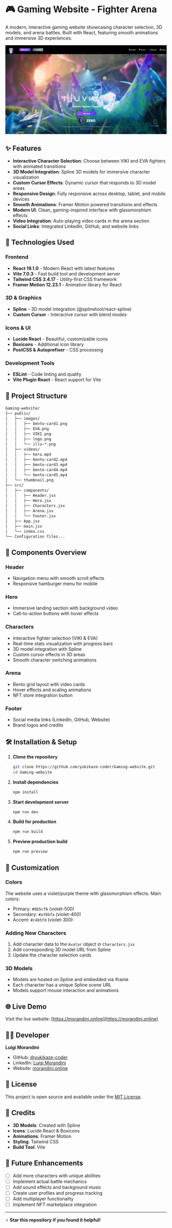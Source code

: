 # 🎮 Gaming Website - Fighter Arena

A modern, interactive gaming website showcasing character selection, 3D models, and arena battles. Built with React, featuring smooth animations and immersive 3D experiences.

![Gaming Website Preview](public/thumbnail.png)

## ✨ Features

- **Interactive Character Selection**: Choose between VIKI and EVA fighters with animated transitions
- **3D Model Integration**: Spline 3D models for immersive character visualization
- **Custom Cursor Effects**: Dynamic cursor that responds to 3D model areas
- **Responsive Design**: Fully responsive across desktop, tablet, and mobile devices
- **Smooth Animations**: Framer Motion powered transitions and effects
- **Modern UI**: Clean, gaming-inspired interface with glassmorphism effects
- **Video Integration**: Auto-playing video cards in the arena section
- **Social Links**: Integrated LinkedIn, GitHub, and website links

## 🚀 Technologies Used

### Frontend
- **React 19.1.0** - Modern React with latest features
- **Vite 7.0.3** - Fast build tool and development server
- **Tailwind CSS 3.4.17** - Utility-first CSS framework
- **Framer Motion 12.23.1** - Animation library for React

### 3D & Graphics
- **Spline** - 3D model integration (@splinetool/react-spline)
- **Custom Cursor** - Interactive cursor with blend modes

### Icons & UI
- **Lucide React** - Beautiful, customizable icons
- **Boxicons** - Additional icon library
- **PostCSS & Autoprefixer** - CSS processing

### Development Tools
- **ESLint** - Code linting and quality
- **Vite Plugin React** - React support for Vite

## 📁 Project Structure

```
Gaming-website/
├── public/
│   ├── images/
│   │   ├── bento-card1.png
│   │   ├── EVA.png
│   │   ├── VIKI.png
│   │   ├── logo.png
│   │   └── illu-*.png
│   ├── videos/
│   │   ├── hero.mp4
│   │   ├── bento-card2.mp4
│   │   ├── bento-card3.mp4
│   │   ├── bento-card4.mp4
│   │   └── bento-card5.mp4
│   └── thumbnail.png
├── src/
│   ├── components/
│   │   ├── Header.jsx
│   │   ├── Hero.jsx
│   │   ├── Characters.jsx
│   │   ├── Arena.jsx
│   │   └── Footer.jsx
│   ├── App.jsx
│   ├── main.jsx
│   └── index.css
└── Configuration files...
```

## 🎯 Components Overview

### Header
- Navigation menu with smooth scroll effects
- Responsive hamburger menu for mobile

### Hero
- Immersive landing section with background video
- Call-to-action buttons with hover effects

### Characters
- Interactive fighter selection (VIKI & EVA)
- Real-time stats visualization with progress bars
- 3D model integration with Spline
- Custom cursor effects in 3D areas
- Smooth character switching animations

### Arena
- Bento grid layout with video cards
- Hover effects and scaling animations
- NFT store integration button

### Footer
- Social media links (LinkedIn, GitHub, Website)
- Brand logos and credits

## 🛠️ Installation & Setup

1. **Clone the repository**
   ```bash
   git clone https://github.com/yukikaze-coder/Gaming-website.git
   cd Gaming-website
   ```

2. **Install dependencies**
   ```bash
   npm install
   ```

3. **Start development server**
   ```bash
   npm run dev
   ```

4. **Build for production**
   ```bash
   npm run build
   ```

5. **Preview production build**
   ```bash
   npm run preview
   ```

## 🎨 Customization

### Colors
The website uses a violet/purple theme with glassmorphism effects. Main colors:
- Primary: `#8b5cf6` (violet-500)
- Secondary: `#a78bfa` (violet-400)
- Accent: `#c4b5fd` (violet-300)

### Adding New Characters
1. Add character data to the `Avatar` object in `Characters.jsx`
2. Add corresponding 3D model URL from Spline
3. Update the character selection cards

### 3D Models
- Models are hosted on Spline and embedded via iframe
- Each character has a unique Spline scene URL
- Models support mouse interaction and animations

## 🌐 Live Demo

Visit the live website: [https://morandini.online](https://morandini.online)

## 👨‍💻 Developer

**Luigi Morandini**
- GitHub: [@yukikaze-coder](https://github.com/yukikaze-coder)
- LinkedIn: [Luigi Morandini](https://www.linkedin.com/in/luigi-morandini-22307b34b)
- Website: [morandini.online](https://morandini.online)

## 📄 License

This project is open source and available under the [MIT License](LICENSE).

## 🙏 Credits

- **3D Models**: Created with Spline
- **Icons**: Lucide React & Boxicons
- **Animations**: Framer Motion
- **Styling**: Tailwind CSS
- **Build Tool**: Vite

## 🚀 Future Enhancements

- [ ] Add more characters with unique abilities
- [ ] Implement actual battle mechanics
- [ ] Add sound effects and background music
- [ ] Create user profiles and progress tracking
- [ ] Add multiplayer functionality
- [ ] Implement NFT marketplace integration

---

⭐ **Star this repository if you found it helpful!**